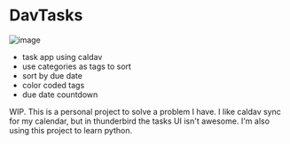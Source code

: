 # DavTasks

![image](https://user-images.githubusercontent.com/61644499/216855332-34282fe5-5ee6-4a15-93e2-5d8d4ae1a796.png)

- task app using caldav
- use categories as tags to sort
- sort by due date
- color coded tags
- due date countdown



WIP. This is a personal project to solve a problem I have. I like caldav sync for my calendar, but in thunderbird the tasks UI isn't awesome. I'm also using this project to learn python. 

